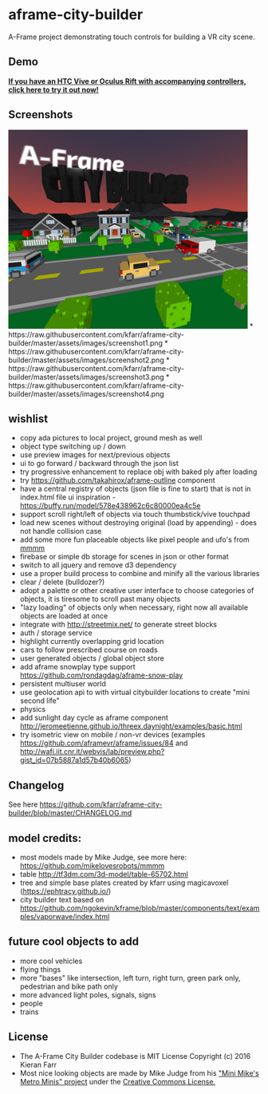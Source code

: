 # aframe-city-builder
A-Frame project demonstrating touch controls for building a VR city scene.

## Demo
<strong><a href="https://kfarr.github.io/aframe-city-builder">If you have an HTC Vive or Oculus Rift with accompanying controllers, click here to try it out now!</a></strong>

## Screenshots
<img src="./assets/images/screenshots.gif" />
* https://raw.githubusercontent.com/kfarr/aframe-city-builder/master/assets/images/screenshot1.png
* https://raw.githubusercontent.com/kfarr/aframe-city-builder/master/assets/images/screenshot2.png
* https://raw.githubusercontent.com/kfarr/aframe-city-builder/master/assets/images/screenshot3.png
* https://raw.githubusercontent.com/kfarr/aframe-city-builder/master/assets/images/screenshot4.png

## wishlist
* copy ada pictures to local project, ground mesh as well
* object type switching up / down
* use preview images for next/previous objects
* ui to go forward / backward through the json list
* try progressive enhancement to replace obj with baked ply after loading
* try https://github.com/takahirox/aframe-outline component
* have a central registry of objects (json file is fine to start) that is not in index.html file ui inspiration - https://buffy.run/model/578e438962c6c80000ea4c5e
* support scroll right/left of objects via touch thumbstick/vive touchpad
* load new scenes without destroying original (load by appending) - does not handle collision case
* add some more fun placeable objects like pixel people and ufo's from <a href="https://github.com/mikelovesrobots/mmmm">mmmm</a>
* firebase or simple db storage for scenes in json or other format
* switch to all jquery and remove d3 dependency
* use a proper build process to combine and minify all the various libraries
* clear / delete (bulldozer?)
* adopt a palette or other creative user interface to choose categories of objects, it is tiresome to scroll past many objects
* "lazy loading" of objects only when necessary, right now all available objects are loaded at once
* integrate with http://streetmix.net/ to generate street blocks
* auth / storage service
* highlight currently overlapping grid location
* cars to follow prescribed course on roads
* user generated objects / global object store
* add aframe snowplay type support https://github.com/rondagdag/aframe-snow-play
* persistent multiuser world
* use geolocation api to with virtual citybuilder locations to create "mini second life"
* physics
* add sunlight day cycle as aframe component http://jeromeetienne.github.io/threex.daynight/examples/basic.html
* try isometric view on mobile / non-vr devices (examples https://github.com/aframevr/aframe/issues/84 and http://wafi.iit.cnr.it/webvis/lab/preview.php?gist_id=07b5887a1d57b40b6065)

## Changelog
See here https://github.com/kfarr/aframe-city-builder/blob/master/CHANGELOG.md

## model credits:
* most models made by Mike Judge, see more here: https://github.com/mikelovesrobots/mmmm
* table http://tf3dm.com/3d-model/table-65702.html
* tree and simple base plates created by kfarr using magicavoxel (https://ephtracy.github.io/)
* city builder text based on https://github.com/ngokevin/kframe/blob/master/components/text/examples/vaporwave/index.html

## future cool objects to add
* more cool vehicles
* flying things
* more "bases" like intersection, left turn, right turn, green park only, pedestrian and bike path only
* more advanced light poles, signals, signs
* people
* trains

## License
* The A-Frame City Builder codebase is MIT License Copyright (c) 2016 Kieran Farr
* Most nice looking objects are made by Mike Judge from his <a href="https://github.com/mikelovesrobots/mmmm">"Mini Mike's Metro Minis" project</a> under the <a href="https://github.com/mikelovesrobots/mmmm/blob/master/LICENSE">Creative Commons License.</a>
